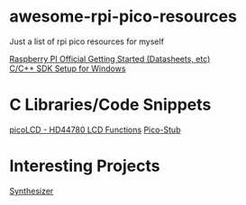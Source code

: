 # awesome-rpi-pico-resources

Just a list of rpi pico resources for myself

[Raspberry PI Official Getting Started (Datasheets, etc)](https://www.raspberrypi.org/documentation/pico/getting-started/)\
[C/C++ SDK Setup for Windows](https://notenoughtech.com/featured/c-c-and-micropython-sdk-for-raspberry-pi-pico-on-windows/)

# C Libraries/Code Snippets

[picoLCD - HD44780 LCD Functions](https://github.com/zadi15/picoLCD)
[Pico-Stub](https://github.com/cpwood/Pico-Stub)

# Interesting Projects

[Synthesizer](https://mcturra2000.wordpress.com/2021/01/26/raspberrypi-pico-lets-make-an-atrocious-synthesiser/)
